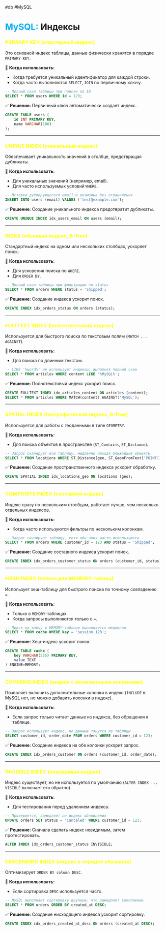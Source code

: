 #db #MySQL
# <font color="#00b0f0">MySQL:</font> Индексы

### **<font color="#ffff00">PRIMARY KEY (кластерный индекс)</font>**
Это основной индекс таблицы, данные физически хранятся в порядке `PRIMARY KEY`.

📌 **Когда использовать:**
- Когда требуется уникальный идентификатор для каждой строки.
- Когда часто выполняются `SELECT`, `JOIN` по первичному ключу.

```sql
-- Полный скан таблицы при поиске по ID
SELECT * FROM users WHERE id = 123;
```
✅ **Решение:** Первичный ключ автоматически создает индекс.
```sql
CREATE TABLE users (
    id INT PRIMARY KEY,
    name VARCHAR(100)
);
```
---

### **<font color="#ffff00">UNIQUE INDEX (уникальный индекс)</font>**
Обеспечивает уникальность значений в столбце, предотвращая дубликаты.

📌 **Когда использовать:**
- Для уникальных значений (например, email). 
- Для часто используемых условий `WHERE`.

```sql
-- Вставка дублирующегося email-а возможна без ограничения
INSERT INTO users (email) VALUES ('test@example.com');
```
✅ **Решение:** Создание уникального индекса предотвратит дубликаты.
```sql
CREATE UNIQUE INDEX idx_users_email ON users (email);
```
---

### **<font color="#ffff00">INDEX (обычный индекс, B-Tree)</font>**
Стандартный индекс на одном или нескольких столбцах, ускоряет поиск.

📌 **Когда использовать:**
- Для ускорения поиска по `WHERE`.  
- Для `ORDER BY`. 

```sql
-- Полный скан таблицы при фильтрации по status
SELECT * FROM orders WHERE status = 'Shipped';
```
✅ **Решение:** Создание индекса ускорит поиск.
```sql
CREATE INDEX idx_orders_status ON orders (status);
```
---

### **<font color="#ffff00">FULLTEXT INDEX (полнотекстовый индекс)</font>**
Используется для быстрого поиска по текстовым полям (`MATCH ... AGAINST`).

📌 **Когда использовать:**
- Для поиска по длинным текстам.

```sql
-- LIKE '%word%' не использует индексы, выполняя полный скан
SELECT * FROM articles WHERE content LIKE '%MySQL%';
```
✅ **Решение:** Полнотекстовый индекс ускорит поиск.
```sql
CREATE FULLTEXT INDEX idx_articles_content ON articles (content);
SELECT * FROM articles WHERE MATCH(content) AGAINST('MySQL');
```
---

### **<font color="#ffff00">SPATIAL INDEX (географический индекс, R-Tree)</font>**
Используется для работы с геоданными в типе `GEOMETRY`.

📌 **Когда использовать:**
- Для поиска объектов в пространстве (`ST_Contains`, `ST_Distance`).

```sql
-- Запрос сканирует всю таблицу, медленно находя ближайшие объекты
SELECT * FROM locations WHERE ST_Distance(geo, ST_GeomFromText('POINT(10 20)')) < 1000;
```
✅ **Решение:** Создание пространственного индекса ускорит обработку.
```sql
CREATE SPATIAL INDEX idx_locations_geo ON locations (geo);
```
---

### **<font color="#ffff00">COMPOSITE INDEX (составной индекс)</font>**
Индекс сразу по нескольким столбцам, работает лучше, чем несколько отдельных индексов.

📌 **Когда использовать:**
- Когда часто используются фильтры по нескольким колонкам.

```sql
-- Запрос сканирует таблицу, хотя оба поля часто используются
SELECT * FROM orders WHERE customer_id = 123 AND status = 'Shipped';
```
✅ **Решение:** Создание составного индекса ускорит поиск.
```sql
CREATE INDEX idx_orders_customer_status ON orders (customer_id, status);
```
---

### **<font color="#ffff00">HASH INDEX (только для MEMORY-таблиц)</font>**
Использует хеш-таблицу для быстрого поиска по точному совпадению `=`.

📌 **Когда использовать:**
- Только в `MEMORY`-таблицах.
- Когда запросы выполняются только с `=`.

```sql
-- Поиск по ключу в MEMORY-таблице выполняется медленно
SELECT * FROM cache WHERE key = 'session_123';
```
✅ **Решение:** Хеш-индекс ускорит поиск.
```sql
CREATE TABLE cache (
    key VARCHAR(255) PRIMARY KEY,
    value TEXT
) ENGINE=MEMORY;
```
---

### **<font color="#ffff00">COVERING INDEX (индекс с включенными колонками)</font>**
Позволяет включить дополнительные колонки в индекс (`INCLUDE` в MySQL нет, но можно добавить колонки в индекс).

📌 **Когда использовать:**
- Если запрос только читает данные из индекса, без обращения к таблице.

```sql
-- Запрос использует индекс, но данные тянутся из таблицы
SELECT customer_id, order_date FROM orders WHERE customer_id = 123;
```
✅ **Решение:** Создание индекса на обе колонки ускорит запрос.
```sql
CREATE INDEX idx_orders_customer ON orders (customer_id, order_date);
```
---

### **<font color="#ffff00">INVISIBLE INDEX (невидимый индекс)</font>**
Индекс существует, но не используется по умолчанию (`ALTER INDEX ... VISIBLE` включает его обратно).

📌 **Когда использовать:**
- Для тестирования перед удалением индекса.

```sql
-- Проверяется, замедляет ли индекс обновления
UPDATE orders SET status = 'Canceled' WHERE customer_id = 123;
```
✅ **Решение:** Сначала сделать индекс невидимым, затем протестировать.
```sql
ALTER INDEX idx_orders_customer_status INVISIBLE;
```
---

### **<font color="#ffff00">DESCENDING INDEX (индекс в порядке убывания)</font>**
Оптимизирует `ORDER BY column DESC`.

📌 **Когда использовать:**
- Если сортировка `DESC` используется часто.

```sql
-- MySQL выполняет сортировку вручную, что замедляет выполнение
SELECT * FROM orders ORDER BY created_at DESC;
```
✅ **Решение:** Создание нисходящего индекса ускорит сортировку.
```sql
CREATE INDEX idx_orders_created_at_desc ON orders (created_at DESC);
```

